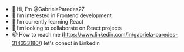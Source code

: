 - 👋 Hi, I’m @GabrielaParedes27
- 👀 I’m interested in Frontend development
- 🌱 I’m currently learning React
- 💞️ I’m looking to collaborate on React projects
- 📫 How to reach me (https://www.linkedin.com/in/gabriela-paredes-314333180/) let's conect in LinkedIn

<!---
GabrielaParedes27/GabrielaParedes27 is a ✨ special ✨ repository because its `README.md` (this file) appears on your GitHub profile.
You can click the Preview link to take a look at your changes.
--->
